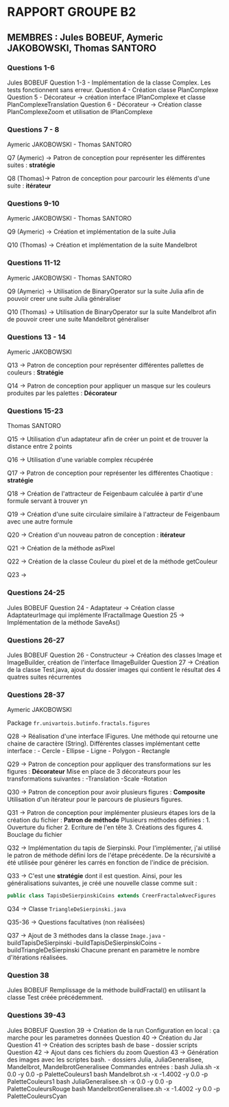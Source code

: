# RAPPORT GROUPE B2

## MEMBRES : Jules BOBEUF, Aymeric JAKOBOWSKI, Thomas SANTORO

### Questions 1-6
Jules BOBEUF
Question 1-3 - Implémentation de la classe Complex. Les tests fonctionnent sans erreur.
Question 4 - Création classe PlanComplexe
Question 5 - Décorateur -> création interface IPlanComplexe et classe PlanComplexeTranslation
Question 6 - Décorateur -> Création classe PlanComplexeZoom et utilisation de IPlanComplexe

### Questions 7 - 8
Aymeric JAKOBOWSKI - Thomas SANTORO

Q7 (Aymeric) -> Patron de conception pour représenter les différentes suites : **stratégie**

Q8 (Thomas)-> Patron de conception pour parcourir les éléments d'une suite : **itérateur**

### Questions 9-10
Aymeric JAKOBOWSKI - Thomas SANTORO

Q9 (Aymeric) -> Création et implémentation de la suite Julia

Q10 (Thomas) -> Création et implémentation de la suite Mandelbrot

### Questions 11-12
Aymeric JAKOBOWSKI - Thomas SANTORO

Q9 (Aymeric) -> Utilisation de BinaryOperator sur la suite Julia afin de pouvoir creer une suite Julia généraliser

Q10 (Thomas) -> Utilisation de BinaryOperator sur la suite Mandelbrot afin de pouvoir creer une suite Mandelbrot généraliser

### Questions 13 - 14
Aymeric JAKOBOWSKI

Q13 -> Patron de conception pour représenter différentes pallettes de couleurs : **Stratégie**

Q14 -> Patron de conception pour appliquer un masque sur les couleurs produites par les palettes : **Décorateur**

### Questions 15-23
Thomas SANTORO

Q15 -> Utilisation d'un adaptateur afin de créer un point et de trouver la distance entre 2 points

Q16 -> Utilisation d'une variable complex récupérée

Q17 -> Patron de conception pour représenter les différentes Chaotique  : **stratégie**

Q18 -> Création de l'attracteur de Feigenbaum calculée à partir d'une formule servant à trouver yn

Q19 -> Création d'une suite circulaire similaire à l'attracteur de Feigenbaum avec une autre formule

Q20 -> Création d'un nouveau patron de conception : **itérateur**

Q21 -> Création de la méthode asPixel

Q22 -> Création de la classe Couleur du pixel et de la méthode getCouleur

Q23 -> 

### Questions 24-25
Jules BOBEUF
Question 24 - Adaptateur -> Création classe AdaptateurImage qui implémente IFractalImage
Question 25 -> Implémentation de la méthode SaveAs()

### Questions 26-27
Jules BOBEUF
Question 26 - Constructeur -> Création des classes Image et ImageBuilder, création de l'interface IImageBuilder
Question 27 -> Création de la classe Test.java, ajout du dossier images qui contient le résultat des 4 quatres suites récurrentes

### Questions 28-37
Aymeric JAKOBOWSKI

Package ``fr.univartois.butinfo.fractals.figures``

Q28 -> Réalisation d'une interface IFigures. Une méthode qui retourne une chaine de caractère (String).
Différentes classes implémentant cette interface :
	- Cercle
	- Ellipse
	- Ligne
	- Polygon
	- Rectangle

Q29 -> Patron de conception pour appliquer des transformations sur les figures : **Décorateur**
Mise en place de 3 décorateurs pour les transformations suivantes : 
	-Translation
	-Scale
	-Rotation
	
Q30 -> Patron de conception pour avoir plusieurs figures : **Composite**
Utilisation d'un itérateur pour le parcours de plusieurs figures.

Q31 -> Patron de conception pour implémenter plusieurs étapes lors de la création du fichier : **Patron de méthode**
Plusieurs méthodes définies :
	1. Ouverture du ficher
	2. Ecriture de l'en tête
	3. Créations des figures
	4. Bouclage du fichier
	
Q32 -> Implémentation du tapis de Sierpinski.
Pour l'implémenter, j'ai utilisé le patron de méthode défini lors de l'étape précédente.
De la récursivité a été utilisée pour générer les carrés en fonction de l'indice de précision.

Q33 -> C'est une **stratégie** dont il est question.
Ainsi, pour les généralisations suivantes, je créé une nouvelle classe comme suit :
```java
public class TapisDeSierpinskiCoins extends CreerFractaleAvecFigures
```

Q34 -> Classe `TriangleDeSierpinski.java`

Q35-36 -> Questions facultatives (non réalisées)

Q37 -> Ajout de 3 méthodes dans la classe `Image.java`
	-buildTapisDeSierpinski
	-buildTapisDeSierpinskiCoins
	-buildTriangleDeSierpinski
Chacune prenant en paramètre le nombre d'itérations réalisées.

### Question 38
Jules BOBEUF
Remplissage de la méthode buildFractal() en utilisant la classe Test créée précédemment.

### Questions 39-43
Jules BOBEUF
Question 39 -> Création de la run Configuration en local : ça marche pour les parametres données
Question 40 -> Création du Jar
Question 41 -> Création des scriptes bash de base - dossier scripts
Question 42 -> Ajout dans ces fichiers du zoom 
Question 43 -> Génération des images avec les scriptes bash. - dossiers Julia, JuliaGeneralisee, Mandelbrot, MandelbrotGeneralisee
Commandes entrées :
bash Julia.sh -x 0.0 -y 0.0 -p PaletteCouleurs1
bash Mandelbrot.sh -x -1.4002 -y 0.0 -p PaletteCouleurs1
bash JuliaGeneralisee.sh -x 0.0 -y 0.0 -p PaletteCouleursRouge
bash MandelbrotGeneralisee.sh -x -1.4002 -y 0.0 -p PaletteCouleursCyan
